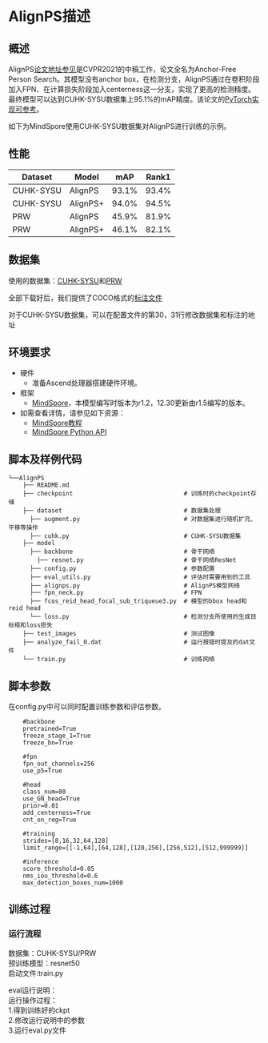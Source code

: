 # AlignPS描述

## 概述

AlignPS[论文地址参见](https://openaccess.thecvf.com/content/CVPR2021/papers/Yan_Anchor-Free_Person_Search_CVPR_2021_paper.pdf)是CVPR2021的中稿工作，论文全名为Anchor-Free Person Search。其模型没有anchor box，在检测分支，AlignPS通过在卷积阶段加入FPN、在计算损失阶段加入centerness这一分支，实现了更高的检测精度。最终模型可以达到CUHK-SYSU数据集上95.1%的mAP精度。该论文的[PyTorch实现可参考](https://github.com/daodaofr/AlignPS)。

如下为MindSpore使用CUHK-SYSU数据集对AlignPS进行训练的示例。

## 性能

|Dataset|Model|mAP|Rank1|
|-----|-----|------|-----|
|CUHK-SYSU|AlignPS| 93.1%|93.4%|
|CUHK-SYSU|AlignPS+|94.0%|94.5%|[cfg](https://github.com/daodaofr/AlignPS/blob/master/configs/fcos/fcos_center-normbbox-centeronreg-giou_r50_caffe_fpn_gn-head_dcn_4x4_1x_cuhk_reid_1500_stage1_fpncat_dcn_epoch24_multiscale_focal_x4_bg-2_lconv3dcn_sub_triqueue.py)| [model](https://drive.google.com/file/d/12AuG37IPkhyrpHG_kqpUzzoDEEkXlgne/view?usp=sharing)| 
|PRW|AlignPS| 45.9%|81.9%|[cfg](https://github.com/daodaofr/AlignPS/blob/master/configs/fcos/prw_base_focal_labelnorm_sub_ldcn_fg15_wd1-3.py)| [model](https://drive.google.com/file/d/1QQNoYQTiO3FIiEpu0AtigGFIDf3wG2u5/view?usp=sharing)| 
|PRW|AlignPS+|46.1%|82.1%|[cfg](https://github.com/daodaofr/AlignPS/blob/master/configs/fcos/prw_dcn_base_focal_labelnorm_sub_ldcn_fg15_wd7-4.py)| [model](https://drive.google.com/file/d/1O02EBrHglE1x-zk88QLLdXF-x6yebwBp/view?usp=sharing)| 

## 数据集

使用的数据集：[CUHK-SYSU](https://github.com/ShuangLI59/person_search)和[PRW](https://github.com/liangzheng06/PRW-baseline)

全部下载好后，我们提供了COCO格式的[标注文件](https://github.com/daodaofr/AlignPS/tree/master/demo/anno)

对于CUHK-SYSU数据集，可以在配置文件的第30，31行修改数据集和标注的地址

## 环境要求

  - 硬件
    - 准备Ascend处理器搭建硬件环境。
  - 框架
    - [MindSpore](https://www.mindspore.cn/install/en)，本模型编写时版本为r1.2，12.30更新由r1.5编写的版本。
  - 如需查看详情，请参见如下资源：
    - [MindSpore教程](https://www.mindspore.cn/tutorials/zh-CN/master/index.html)
    - [MindSpore Python API](https://www.mindspore.cn/docs/api/zh-CN/master/index.html)

## 脚本及样例代码

```
└──AlignPS
    ├── README.md
    ├── checkpoint                               # 训练时的checkpoint存储 
    ├── dataset                                  # 数据集处理
      ├── augment.py                             # 对数据集进行随机扩充、平移等操作
      ├── cuhk.py                                # CUHK-SYSU数据集
    ├── model
      ├── backbone                               # 骨干网络
        ├── resnet.py                            # 骨干网络ResNet
      ├── config.py                              # 参数配置
      ├── eval_utils.py                          # 评估时需要用到的工具
      ├── alignps.py                             # AlignPS模型网络
      ├── fpn_neck.py                            # FPN
      ├── fcos_reid_head_focal_sub_triqueue3.py  # 模型的bbox head和reid head
      └── loss.py                                # 检测分支所使用的生成目标框和loss损失
    ├── test_images                              # 测试图像
    ├── analyze_fail_0.dat                       # 运行报错时提及的dat文件       
    └── train.py                                 # 训练网络
```

## 脚本参数

在config.py中可以同时配置训练参数和评估参数。

```
    #backbone
    pretrained=True
    freeze_stage_1=True
    freeze_bn=True

    #fpn
    fpn_out_channels=256
    use_p5=True
    
    #head
    class_num=80
    use_GN_head=True
    prior=0.01
    add_centerness=True
    cnt_on_reg=True

    #training
    strides=[8,16,32,64,128]
    limit_range=[[-1,64],[64,128],[128,256],[256,512],[512,999999]]

    #inference
    score_threshold=0.05
    nms_iou_threshold=0.6
    max_detection_boxes_num=1000
```

## 训练过程

### 运行流程   

数据集：CUHK-SYSU/PRW      
预训练模型：resnet50    
启动文件:train.py       

eval运行说明：       
运行操作过程：    
1.得到训练好的ckpt    
2.修改运行说明中的参数    
3.运行eval.py文件    


